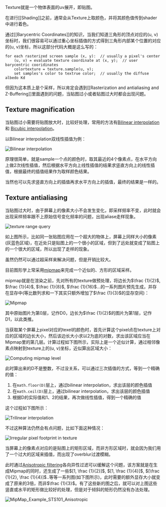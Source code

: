 Texture就是一个物体表面的uv展开，即贴图。

在进行[[Shading]]之前，通常会从Texture上取颜色，并将其颜色值传到shader中进行着色。

通过[[Barycentric Coordinates]]的知识，当我们知道三角形的顶点对应的(u, v)坐标时，我们很容易可以通过重心坐标插值的方式得到三角形内部某个位置的对应的(u, v)坐标，所以这部分代码大概是这么写的：

```
for each rasterized screen sample (x, y):  // usually a pixel's center
    (u, v) = evaluate texture coordinate at (x, y);  // user barycentric cooridinates
    colortexture = texture.sample(u, v);
    set samples's color to textrue color;  // usually the diffuse albedo Kd
```

但因为这本质上是个采样，所以肯定会遇到[[Rasterization and antialiasing and Z-Buffering]]里面遇到的问题，当贴图过小或者贴图过大时都会出现问题。

## Texture magnification

当贴图过小需要将贴图放大时，比较好处理，常用的方法有[Bilinear interpolation](https://en.wikipedia.org/wiki/Bilinear_interpolation) 和 [Bicubic interpolation](https://en.wikipedia.org/wiki/Bicubic_interpolation)。

以Bilinear interpolation双线性插值为例：

![Bilinear interpolation](../Images/Bilinear_interpolation.png)

原理很简单，就是sample一个点的颜色时，取其最近的4个像素点，在水平方向上做2次线性插值，然后根据水平方向上线性插值的结果求竖直方向上的线性插值，根据最终的插值结果作为取样颜色结果。

当然也可以先求竖直方向上的插值再求水平方向上的插值，最终的结果是一样的。

## Texture antialiasing

当贴图过大时，由于屏幕上的像素大小不会发生变化，即采样频率不变，此时就会出现采样频率跟不上原始信号变化频率的问题，出现aliase走样现象。

![texture range query](../Images/Texture_range_query.png)

如上图所示，比如同一张贴图应用在一个超大的物体上，屏幕上同样大小的像素(灰蓝色区域)，在近处只是贴图上的一个很小的区域，但到了远处就变成了贴图上的一个很大的区域，所以出现了走样的现象。

虽然仍然可以通过超采样来解决问题，但是开销比较大。

目前图形学上常采用[mipmap](https://en.wikipedia.org/wiki/Mipmap)来完成一个近似的、方形的区域采样。

mipmap就是在渲染之前，先对所有的texture做预处理，将边长为$\frac {1}{2}$, $\frac {1}{4}$, $\frac {1}{8}$, $\frac {1}{16}$...的一系列图片预先生成，并存在显存中(等比数列求和一下其实只额外增加了$\frac {1}{3}$的显存空间)：

![Mipmap](../Images/Mipmap.png)

其中原始图片为第0层，记作D0，边长为$\frac {1}{2}$的图片为第1层，记作D1，以此类推。

当获取某个屏幕上pixel对应的texel的颜色时，首先计算这个pixel点在texture上对应的区域的边长大小，然后该边长大小求以2为底的对数，求出该区域应当在Mipmap里的第几层。计算过程如下图所示，实际上是一个近似计算，通过相邻像素点映射到texture上的(u, v)坐标，近似算出区域大小：

![Computing mipmap level](../Images/Computing_mipmap_level.png)

此时算出来的D不是整数，不过没关系，可以通过三次插值的方式，等到一个精确的值：

1. 在`math.floor(D)`层上，通过bilinear interpolation，求出该层的颜色插值
2. 在`math.ceil(D)`层上，通过bilinear interpolation，求出该层的颜色插值
3. 根据D的实际值和1、2的结果，再次做线性插值，得到一个精确的值

这个过程如下图所示：

![Trilinear interpolation](../Images/Trilinear_interpolation.png)

不过这种算法仍然会有点问题，比如下面这种情况：

![Irregular pixel footprint in texture](../Images/Irregular_pixel_footprint_in_texture.png)

当屏幕上的像素点对应的是贴图上的矩形区域，而非方形区域时，就会因为我们用了一个过大的区域来插值，而出现了overblur过渡模糊。

此时通过[Anisotropic filtering](https://en.wikipedia.org/wiki/Anisotropic_filtering)各向异性过滤可以缓解这个问题，该方案就是在生成Mipmap的同时，还生成了一些$[1, \frac {1}{2}]$, $[1, \frac {1}{4}]$, $[\frac {1}{2}, \frac {1}{4}]$..等等一系列图(如下图所示)，此时需要的额外显存大小就变成了原来的3倍，而非$\frac {1}{3}$。有了这些新的图之后，就可以对上图这些竖直或水平的矩形做比较好的处理，但是对于倾斜的矩形仍然没有办法处理。

![MipMap_Example_STS101_Anisotropic](../Images/MipMap_Example_STS101_Anisotropic.png)
